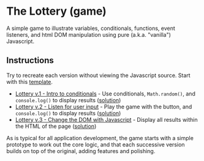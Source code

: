 
# The Lottery (game)

A simple game to illustrate variables, conditionals, functions, event listeners, and html DOM manipulation using pure (a.k.a. "vanilla") Javascript.


## Instructions

Try to recreate each version without viewing the Javascript source. Start with this [template](the-lottery-v0.html).

- [Lottery v.1 - Intro to conditionals](https://omundy.github.io/learn-javascript/javascript-topics/games/the-lottery/the-lottery-v1.html) - Use conditionals, `Math.random()`, and `console.log()` to display results ([solution](the-lottery-v1.html))
- [Lottery v.2 - Listen for user input](https://omundy.github.io/learn-javascript/javascript-topics/games/the-lottery/the-lottery-v2.html) - Play the game with the button, and `console.log()` to display results ([solution](the-lottery-v2.html))
- [Lottery v.3 - Change the DOM with Javascript](https://omundy.github.io/learn-javascript/javascript-topics/games/the-lottery/the-lottery-v3.html) - Display all results within the HTML of the page ([solution](the-lottery-v3.html))


As is typical for all application development, the game starts with a simple prototype to work out the core logic, and that each successive version builds on top of the original, adding features and polishing.
